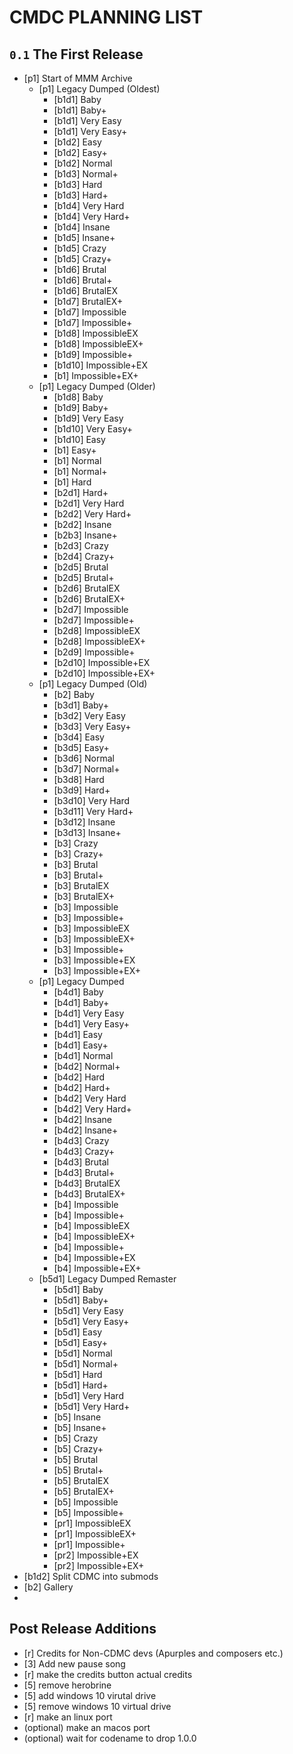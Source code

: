 # CMDC PLANNING LIST

## `0.1` The First Release 
- [p1] Start of MMM Archive 
  - [p1] Legacy Dumped (Oldest)
    - [b1d1] Baby
    - [b1d1] Baby+
    - [b1d1] Very Easy
    - [b1d1] Very Easy+
    - [b1d2] Easy
    - [b1d2] Easy+
    - [b1d2] Normal
    - [b1d3] Normal+
    - [b1d3] Hard
    - [b1d3] Hard+
    - [b1d4] Very Hard
    - [b1d4] Very Hard+
    - [b1d4] Insane
    - [b1d5] Insane+
    - [b1d5] Crazy
    - [b1d5] Crazy+
    - [b1d6] Brutal
    - [b1d6] Brutal+
    - [b1d6] BrutalEX
    - [b1d7] BrutalEX+
    - [b1d7] Impossible
    - [b1d7] Impossible+
    - [b1d8] ImpossibleEX
    - [b1d8] ImpossibleEX+
    - [b1d9] Impossible+
    - [b1d10] Impossible+EX
    - [b1] Impossible+EX+
  - [p1] Legacy Dumped (Older)
    - [b1d8] Baby
    - [b1d9] Baby+
    - [b1d9] Very Easy
    - [b1d10] Very Easy+
    - [b1d10] Easy
    - [b1] Easy+
    - [b1] Normal
    - [b1] Normal+
    - [b1] Hard
    - [b2d1] Hard+
    - [b2d1] Very Hard
    - [b2d2] Very Hard+
    - [b2d2] Insane
    - [b2b3] Insane+
    - [b2d3] Crazy
    - [b2d4] Crazy+
    - [b2d5] Brutal
    - [b2d5] Brutal+
    - [b2d6] BrutalEX
    - [b2d6] BrutalEX+
    - [b2d7] Impossible
    - [b2d7] Impossible+
    - [b2d8] ImpossibleEX
    - [b2d8] ImpossibleEX+
    - [b2d9] Impossible+
    - [b2d10] Impossible+EX
    - [b2d10] Impossible+EX+
  - [p1] Legacy Dumped (Old)
    - [b2] Baby
    - [b3d1] Baby+
    - [b3d2] Very Easy
    - [b3d3] Very Easy+
    - [b3d4] Easy
    - [b3d5] Easy+
    - [b3d6] Normal
    - [b3d7] Normal+
    - [b3d8] Hard
    - [b3d9] Hard+
    - [b3d10] Very Hard
    - [b3d11] Very Hard+
    - [b3d12] Insane
    - [b3d13] Insane+
    - [b3] Crazy
    - [b3] Crazy+
    - [b3] Brutal
    - [b3] Brutal+
    - [b3] BrutalEX
    - [b3] BrutalEX+
    - [b3] Impossible
    - [b3] Impossible+
    - [b3] ImpossibleEX
    - [b3] ImpossibleEX+
    - [b3] Impossible+
    - [b3] Impossible+EX
    - [b3] Impossible+EX+
  - [p1] Legacy Dumped
    - [b4d1] Baby
    - [b4d1] Baby+
    - [b4d1] Very Easy
    - [b4d1] Very Easy+
    - [b4d1] Easy
    - [b4d1] Easy+
    - [b4d1] Normal
    - [b4d2] Normal+
    - [b4d2] Hard
    - [b4d2] Hard+
    - [b4d2] Very Hard
    - [b4d2] Very Hard+
    - [b4d2] Insane
    - [b4d2] Insane+
    - [b4d3] Crazy
    - [b4d3] Crazy+
    - [b4d3] Brutal
    - [b4d3] Brutal+
    - [b4d3] BrutalEX
    - [b4d3] BrutalEX+
    - [b4] Impossible
    - [b4] Impossible+
    - [b4] ImpossibleEX
    - [b4] ImpossibleEX+
    - [b4] Impossible+
    - [b4] Impossible+EX
    - [b4] Impossible+EX+
  - [b5d1] Legacy Dumped Remaster
    - [b5d1] Baby
    - [b5d1] Baby+
    - [b5d1] Very Easy
    - [b5d1] Very Easy+
    - [b5d1] Easy
    - [b5d1] Easy+
    - [b5d1] Normal
    - [b5d1] Normal+
    - [b5d1] Hard
    - [b5d1] Hard+
    - [b5d1] Very Hard
    - [b5d1] Very Hard+
    - [b5] Insane
    - [b5] Insane+
    - [b5] Crazy
    - [b5] Crazy+
    - [b5] Brutal
    - [b5] Brutal+
    - [b5] BrutalEX
    - [b5] BrutalEX+
    - [b5] Impossible
    - [b5] Impossible+
    - [pr1] ImpossibleEX
    - [pr1] ImpossibleEX+
    - [pr1] Impossible+
    - [pr2] Impossible+EX
    - [pr2] Impossible+EX+
- [b1d2] Split CDMC into submods
- [b2] Gallery
- 
## Post Release Additions
- [r] Credits for Non-CDMC devs (Apurples and composers etc.)
- [3] Add new pause song
- [r] make the credits button actual credits
- [5] remove herobrine
- [5] add windows 10 virutal drive
- [5] remove windows 10 virtual drive
- [r] make an linux port
- (optional) make an macos port
- (optional) wait for codename to drop 1.0.0
